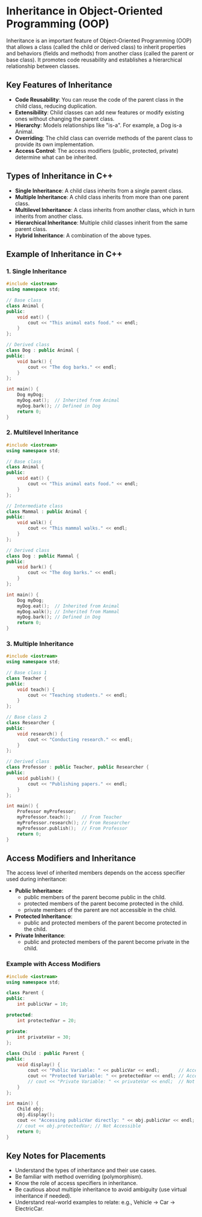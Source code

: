 # Inheritance in Object-Oriented Programming (OOP)

Inheritance is an important feature of Object-Oriented Programming (OOP) that allows a class (called the child or derived class) to inherit properties and behaviors (fields and methods) from another class (called the parent or base class). It promotes code reusability and establishes a hierarchical relationship between classes.

## Key Features of Inheritance

- **Code Reusability**: You can reuse the code of the parent class in the child class, reducing duplication.
- **Extensibility**: Child classes can add new features or modify existing ones without changing the parent class.
- **Hierarchy**: Models relationships like "is-a". For example, a Dog is-a Animal.
- **Overriding**: The child class can override methods of the parent class to provide its own implementation.
- **Access Control**: The access modifiers (public, protected, private) determine what can be inherited.

## Types of Inheritance in C++

- **Single Inheritance**: A child class inherits from a single parent class.
- **Multiple Inheritance**: A child class inherits from more than one parent class.
- **Multilevel Inheritance**: A class inherits from another class, which in turn inherits from another class.
- **Hierarchical Inheritance**: Multiple child classes inherit from the same parent class.
- **Hybrid Inheritance**: A combination of the above types.

## Example of Inheritance in C++

### 1. Single Inheritance

```cpp
#include <iostream>
using namespace std;

// Base class
class Animal {
public:
    void eat() {
        cout << "This animal eats food." << endl;
    }
};

// Derived class
class Dog : public Animal {
public:
    void bark() {
        cout << "The dog barks." << endl;
    }
};

int main() {
    Dog myDog;
    myDog.eat();  // Inherited from Animal
    myDog.bark(); // Defined in Dog
    return 0;
}
```

### 2. Multilevel Inheritance

```cpp
#include <iostream>
using namespace std;

// Base class
class Animal {
public:
    void eat() {
        cout << "This animal eats food." << endl;
    }
};

// Intermediate class
class Mammal : public Animal {
public:
    void walk() {
        cout << "This mammal walks." << endl;
    }
};

// Derived class
class Dog : public Mammal {
public:
    void bark() {
        cout << "The dog barks." << endl;
    }
};

int main() {
    Dog myDog;
    myDog.eat();  // Inherited from Animal
    myDog.walk(); // Inherited from Mammal
    myDog.bark(); // Defined in Dog
    return 0;
}
```

### 3. Multiple Inheritance

```cpp
#include <iostream>
using namespace std;

// Base class 1
class Teacher {
public:
    void teach() {
        cout << "Teaching students." << endl;
    }
};

// Base class 2
class Researcher {
public:
    void research() {
        cout << "Conducting research." << endl;
    }
};

// Derived class
class Professor : public Teacher, public Researcher {
public:
    void publish() {
        cout << "Publishing papers." << endl;
    }
};

int main() {
    Professor myProfessor;
    myProfessor.teach();    // From Teacher
    myProfessor.research(); // From Researcher
    myProfessor.publish();  // From Professor
    return 0;
}
```

## Access Modifiers and Inheritance

The access level of inherited members depends on the access specifier used during inheritance:

- **Public Inheritance**:
  - public members of the parent become public in the child.
  - protected members of the parent become protected in the child.
  - private members of the parent are not accessible in the child.
- **Protected Inheritance**:
  - public and protected members of the parent become protected in the child.
- **Private Inheritance**:
  - public and protected members of the parent become private in the child.

### Example with Access Modifiers

```cpp
#include <iostream>
using namespace std;

class Parent {
public:
    int publicVar = 10;

protected:
    int protectedVar = 20;

private:
    int privateVar = 30;
};

class Child : public Parent {
public:
    void display() {
        cout << "Public Variable: " << publicVar << endl;       // Accessible
        cout << "Protected Variable: " << protectedVar << endl; // Accessible
        // cout << "Private Variable: " << privateVar << endl;  // Not Accessible
    }
};

int main() {
    Child obj;
    obj.display();
    cout << "Accessing publicVar directly: " << obj.publicVar << endl; // Accessible
    // cout << obj.protectedVar; // Not Accessible
    return 0;
}
```

## Key Notes for Placements

- Understand the types of inheritance and their use cases.
- Be familiar with method overriding (polymorphism).
- Know the role of access specifiers in inheritance.
- Be cautious about multiple inheritance to avoid ambiguity (use virtual inheritance if needed).
- Understand real-world examples to relate: e.g., Vehicle -> Car -> ElectricCar.